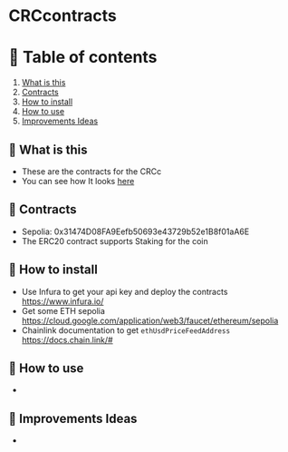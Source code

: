 # CRCcontracts

# 📗 Table of contents
1. [What is this](#-what-is-this)
2. [Contracts](#%EF%B8%8F-contracts)
3. [How to install](#%EF%B8%8F-how-to-install)
4. [How to use](#%EF%B8%8F-how-to-use)
4. [Improvements Ideas](#-improvements-ideas)


## 📒 What is this
- These are the contracts for the CRCc
- You can see how It looks [here](https://github.com/ByteBuildersLabs/CRCclient)

## 📒 Contracts
- Sepolia: 0x31474D08FA9Eefb50693e43729b52e1B8f01aA6E
- The ERC20 contract supports Staking for the coin

## 📒 How to install
- Use Infura to get your api key and deploy the contracts https://www.infura.io/
- Get some ETH sepolia https://cloud.google.com/application/web3/faucet/ethereum/sepolia
- Chainlink documentation to get `ethUsdPriceFeedAddress` https://docs.chain.link/#

## 📒 How to use
-


## 📒 Improvements Ideas
-